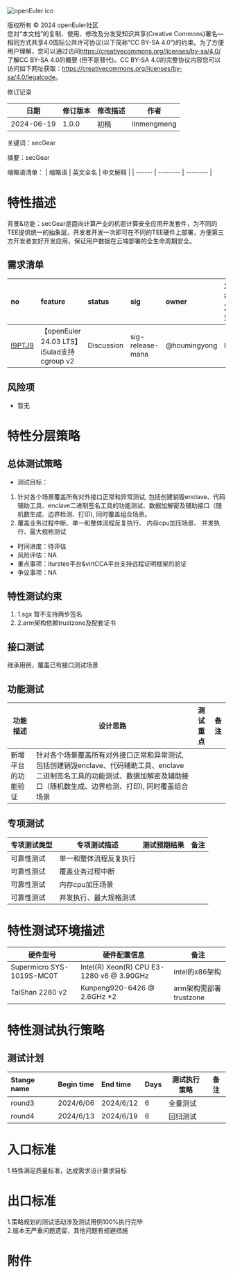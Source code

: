 ![openEuler ico](../../images/openEuler.png)

版权所有 © 2024 openEuler社区  
您对“本文档”的复制、使用、修改及分发受知识共享(Creative Commons)署名—相同方式共享4.0国际公共许可协议(以下简称“CC BY-SA
4.0”)的约束。为了方便用户理解，您可以通过访问<https://creativecommons.org/licenses/by-sa/4.0/>了解CC BY-SA 4.0的概要 (但不是替代)。CC BY-SA
4.0的完整协议内容您可以访问如下网址获取：<https://creativecommons.org/licenses/by-sa/4.0/legalcode>。

 修订记录

| 日期 | 修订版本     | 修改描述  | 作者 |
| ---- | ----------- | -------- | ---- |
| 2024-06-19 |  1.0.0    |  初稿     | linmengmeng |

关键词：secGear 

摘要：secGear 

缩略语清单：
| 缩略语 | 英文全名 | 中文解释 |
| ------ | -------- | -------- |

# 特性描述
<!-- 主要介绍特性实现的背景、功能以及作用 -->
背景&功能：secGear是面向计算产业的机密计算安全应用开发套件，为不同的TEE提供统一的抽象层，开发者开发一次即可在不同的TEE硬件上部署，方便第三方开发者友好开发应用，保证用户数据在云端部署的全生命周期安全。


## 需求清单
|no|feature|status|sig|owner|发布方式|涉及软件包列表|
|:----|:---|:---|:--|:----|:----|:----|
|[I9PTJ9](https://gitee.com/openeuler/release-management/issues/I9PTJ9?from=project-issue)| 【openEuler 24.03 LTS】iSulad支持cgroup v2 | Discussion | sig-release-mana| @houmingyong | ISO  | secGear  |

## 风险项
<!-- 主要描述特性已知风险项 -->
- 暂无

# 特性分层策略
## 总体测试策略
<!-- 主要描述特性的整体测试策略，主要开展哪些测试(接口/功能/场景/专项) -->

- 测试目标：
1. 针对各个场景覆盖所有对外接口正常和异常测试,  包括创建销毁enclave、代码辅助工具、enclave二进制签名工具的功能测试、数据加解密及辅助接口（随机数生成、边界检测、打印), 同时覆盖组合场景。
2. 覆盖业务过程中断、单一和整体流程反复执行、 内存cpu加压场景、 并发执行、最大规格测试

- 时间进度：待评估
- 风险评估：NA
- 重点事项：iturstee平台&virtCCA平台支持远程证明框架的验证
- 争议事项：NA

## 特性测试约束
<!-- 主要描述特性测试的约束条件 -->
1. 1.sgx 暂不支持两步签名
2. 2.arm架构依赖trustzone及配套证书

## 接口测试
<!-- 主要描述接口级测试策略及测试设计思路 -->
继承用例，覆盖已有接口测试场景

## 功能测试
<!-- 主要描述特性提供的功能的测试策略及测试思路 -->
| 功能描述 | 设计思路 | 测试重点 | 备注 |
| ------- | ------- | ------- | ---- |
| 新增平台的功能验证 | 针对各个场景覆盖所有对外接口正常和异常测试,  包括创建销毁enclave、代码辅助工具、enclave二进制签名工具的功能测试、数据加解密及辅助接口（随机数生成、边界检测、打印), 同时覆盖组合场景  |   |      |



## 专项测试
<!-- 主要描述其他专项测试,如安全测试 稳定性测试 性能测试 兼容性测试等 -->
| 专项测试类型 | 专项测试描述 | 测试预期结果 | 备注 |
| ----------- | ----------- | ----------- | ---- |
| 可靠性测试 | 单一和整体流程反复执行 |  |      |
| 可靠性测试 | 覆盖业务过程中断 |  |      |
| 可靠性测试 | 内存cpu加压场景 |  |      |
| 可靠性测试 | 并发执行、最大规格测试 |  |      |

# 特性测试环境描述
<!-- 主要描述执行测试的硬件信息 -->
| 硬件型号                  | 硬件配置信息                              | 备注                   |
| ------------------------- | ----------------------------------------- | ---------------------- |
| Supermicro SYS-1019S-MC0T | Intel(R) Xeon(R) CPU E3-1280 v6 @ 3.90GHz | intel的x86架构         |
| TaiShan 2280 v2           | Kunpeng920-6426 @ 2.6GHz *2               | arm架构需部署trustzone |

# 特性测试执行策略

## 测试计划
<!-- 测试执行策略主要描述该轮次执行的分层策略中的测试项 -->
| Stange name   | Begin time | End time   | Days | 测试执行策略                   | 备注   |
| :------------ | :--------- | :--------- | ---- | ----------------------------- | ------ |
|     round3          |  2024/6/06         |2024/6/12        | 6    | 全量测试                               |        |
|     round4           |   2024/6/13         |  2024/6/19        |6      |   回归测试                            |        |

# 入口标准  
1.特性满足质量标准，达成需求设计要求目标

# 出口标准  
1.策略规划的测试活动涉及测试用例100%执行完毕  
2.版本无严重问题遗留，其他问题有规避措施

# 附件
